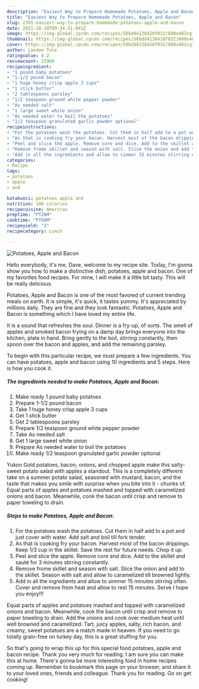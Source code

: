 ```yaml
---
description: "Easiest Way to Prepare Homemade Potatoes, Apple and Bacon"
title: "Easiest Way to Prepare Homemade Potatoes, Apple and Bacon"
slug: 2701-easiest-way-to-prepare-homemade-potatoes-apple-and-bacon
date: 2021-10-28T09:34:51.041Z
image: https://img-global.cpcdn.com/recipes/56bdd4136428f032/680x482cq70/potatoes-apple-and-bacon-recipe-main-photo.jpg
thumbnail: https://img-global.cpcdn.com/recipes/56bdd4136428f032/680x482cq70/potatoes-apple-and-bacon-recipe-main-photo.jpg
cover: https://img-global.cpcdn.com/recipes/56bdd4136428f032/680x482cq70/potatoes-apple-and-bacon-recipe-main-photo.jpg
author: Landon Tate
ratingvalue: 4.2
reviewcount: 15960
recipeingredient:
- "1 pound baby potatoes"
- "1-1/2 pound bacon"
- "1 huge honey crisp apple 3 cups"
- "1 stick butter"
- "2 tablespoons parsley"
- "1/2 teaspoon ground white pepper powder"
- "As needed salt"
- "1 large sweet white onion"
- "As needed water to boil the potatoes"
- "1/2 teaspoon granulated garlic powder optional"
recipeinstructions:
- "For the potatoes wash the potatoes. Cut them in half add to a pot and just cover with water. Add salt and boil till fork tender."
- "As that is cooking fry your bacon. Harvest most of the bacon drippings. Keep 1/3 cup in the skillet. Save the rest for future needs. Chop it up."
- "Peel and slice the apple. Remove core and dice. Add to the skillet and sauté for 3 minutes stirring constantly."
- "Remove frome skillet and season with salt. Slice the onion and add to the skillet. Season with salt and allow to caramelized till browned lightly."
- "Add in all the ingredients and allow to simmer 15 minutes stirring often. Cover and remove from heat and allow to rest 15 minutes. Serve I hope you enjoy!!!"
categories:
- Recipe
tags:
- potatoes
- apple
- and

katakunci: potatoes apple and 
nutrition: 108 calories
recipecuisine: American
preptime: "PT26M"
cooktime: "PT60M"
recipeyield: "3"
recipecategory: Lunch

---
```



![Potatoes, Apple and Bacon](https://img-global.cpcdn.com/recipes/56bdd4136428f032/680x482cq70/potatoes-apple-and-bacon-recipe-main-photo.jpg)

Hello everybody, it's me, Dave, welcome to my recipe site. Today, I'm gonna show you how to make a distinctive dish, potatoes, apple and bacon. One of my favorites food recipes. For mine, I will make it a little bit tasty. This will be really delicious.

Potatoes, Apple and Bacon is one of the most favored of current trending meals on earth. It is simple, it's quick, it tastes yummy. It's appreciated by millions daily. They are fine and they look fantastic. Potatoes, Apple and Bacon is something which I have loved my entire life.

It is a sound that refreshes the soul. Dinner is a fry-up, of sorts. The smell of apples and smoked bacon frying on a damp day brings everyone into the kitchen, plate in hand. Bring gently to the boil, stirring constantly, then spoon over the bacon and apples, and add the remaining parsley.


To begin with this particular recipe, we must prepare a few ingredients. You can have potatoes, apple and bacon using 10 ingredients and 5 steps. Here is how you cook it.

<!--inarticleads1-->

##### The ingredients needed to make Potatoes, Apple and Bacon:

1. Make ready 1 pound baby potatoes
1. Prepare 1-1/2 pound bacon
1. Take 1 huge honey crisp apple 3 cups
1. Get 1 stick butter
1. Get 2 tablespoons parsley
1. Prepare 1/2 teaspoon ground white pepper powder
1. Take As needed salt
1. Get 1 large sweet white onion
1. Prepare As needed water to boil the potatoes
1. Make ready 1/2 teaspoon granulated garlic powder optional


Yukon Gold potatoes, bacon, onions, and chopped apple make this salty-sweet potato salad with apples a standout. This is a completely different take on a summer potato salad, seasoned with mustard, bacon, and the taste that makes you smile with surprise when you bite into it - chunks of. Equal parts of apples and potatoes mashed and topped with caramelized onions and bacon. Meanwhile, cook the bacon until crisp and remove to paper toweling to drain. 

<!--inarticleads2-->

##### Steps to make Potatoes, Apple and Bacon:

1. For the potatoes wash the potatoes. Cut them in half add to a pot and just cover with water. Add salt and boil till fork tender.
1. As that is cooking fry your bacon. Harvest most of the bacon drippings. Keep 1/3 cup in the skillet. Save the rest for future needs. Chop it up.
1. Peel and slice the apple. Remove core and dice. Add to the skillet and sauté for 3 minutes stirring constantly.
1. Remove frome skillet and season with salt. Slice the onion and add to the skillet. Season with salt and allow to caramelized till browned lightly.
1. Add in all the ingredients and allow to simmer 15 minutes stirring often. Cover and remove from heat and allow to rest 15 minutes. Serve I hope you enjoy!!!


Equal parts of apples and potatoes mashed and topped with caramelized onions and bacon. Meanwhile, cook the bacon until crisp and remove to paper toweling to drain. Add the onions and cook over medium heat until well browned and caramelized. Tart, juicy apples, salty, rich bacon, and creamy, sweet potatoes are a match made in heaven. If you need to go totally grain-free on turkey day, this is a great stuffing for you. 

So that's going to wrap this up for this special food potatoes, apple and bacon recipe. Thank you very much for reading. I am sure you can make this at home. There's gonna be more interesting food in home recipes coming up. Remember to bookmark this page on your browser, and share it to your loved ones, friends and colleague. Thank you for reading. Go on get cooking!
